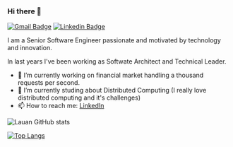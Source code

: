 ### Hi there 👋

[![Gmail Badge](https://img.shields.io/badge/-Gmail-c14438?style=flat-square&logo=Gmail&logoColor=white&link=mailto:flaubert165@gmail.com)](mailto:flaubert165@gmail.com)
[![Linkedin Badge](https://img.shields.io/badge/-LinkedIn-blue?style=flat-square&logo=Linkedin&logoColor=white&link=https://www.linkedin.com/in/ifsantana/)](https://www.linkedin.com/in/ifsantana/)

I am a Senior Software Engineer passionate and motivated by technology and innovation. 

In last years I've been working as Softwate Architect and Technical Leader.

- 🔭 I’m currently working on financial market handling a thousand requests per second.
- 🌱 I’m currently studing about Distributed Computing (I really love distributed computing and it's challenges)
- 📫 How to reach me: [LinkedIn](https://www.linkedin.com/in/ifsantana/)


![Lauan GitHub stats](https://github-readme-stats.vercel.app/api?username=flaubert165&count_private=true&show_icons=true&theme=tokyonight)

[![Top Langs](https://github-readme-stats.vercel.app/api/top-langs/?username=flaubert165&count_private=true&layout=compact&theme=tokyonight&hide=javascript,c,c%2B%2B,objective-c,typescript,makefile,css,html)](https://github.com/flaubert165)


<!--
**flaubert165/flaubert165** is a ✨ _special_ ✨ repository because its `README.md` (this file) appears on your GitHub profile.

Here are some ideas to get you started:

- 
...
- 👯 I’m looking to collaborate on ...
- 🤔 I’m looking for help with ...
- 💬 Ask me about ...
-
- 😄 Pronouns: ...
- ⚡ Fun fact: ... 
-->
